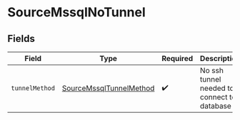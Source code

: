 # SourceMssqlNoTunnel


## Fields

| Field                                                                     | Type                                                                      | Required                                                                  | Description                                                               |
| ------------------------------------------------------------------------- | ------------------------------------------------------------------------- | ------------------------------------------------------------------------- | ------------------------------------------------------------------------- |
| `tunnelMethod`                                                            | [SourceMssqlTunnelMethod](../../models/shared/SourceMssqlTunnelMethod.md) | :heavy_check_mark:                                                        | No ssh tunnel needed to connect to database                               |